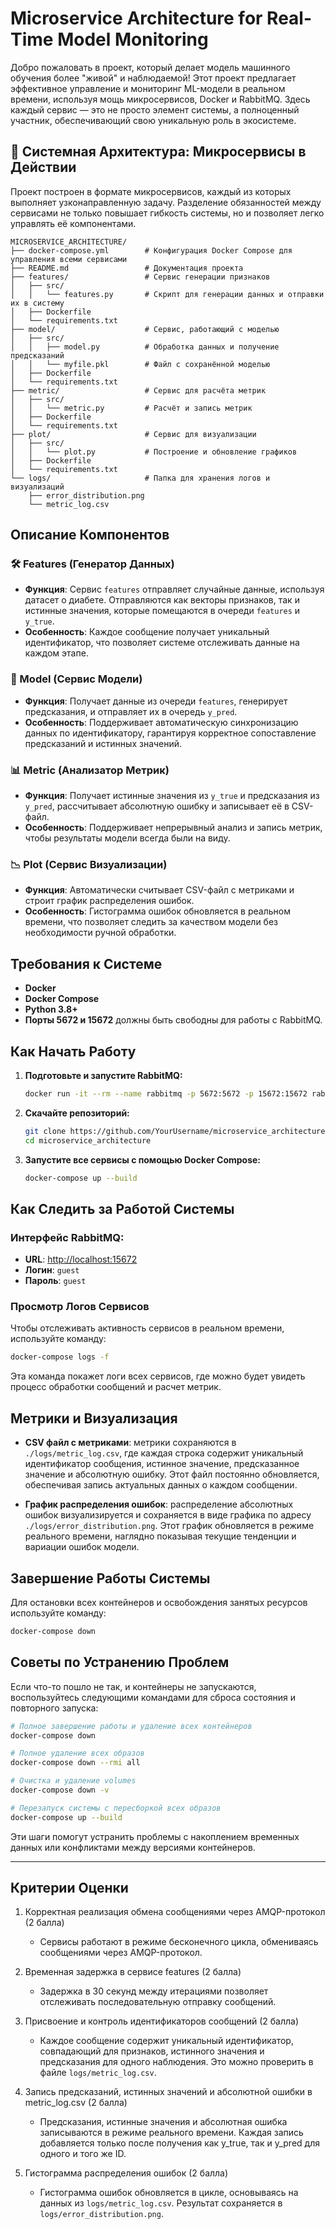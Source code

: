 # Microservice Architecture for Real-Time Model Monitoring

Добро пожаловать в проект, который делает модель машинного обучения более "живой" и наблюдаемой! Этот проект предлагает эффективное управление и мониторинг ML-модели в реальном времени, используя мощь микросервисов, Docker и RabbitMQ. Здесь каждый сервис — это не просто элемент системы, а полноценный участник, обеспечивающий свою уникальную роль в экосистеме.

## 🚀 Системная Архитектура: Микросервисы в Действии

Проект построен в формате микросервисов, каждый из которых выполняет узконаправленную задачу. Разделение обязанностей между сервисами не только повышает гибкость системы, но и позволяет легко управлять её компонентами.

```
MICROSERVICE_ARCHITECTURE/
├── docker-compose.yml        # Конфигурация Docker Compose для управления всеми сервисами
├── README.md                 # Документация проекта
├── features/                 # Сервис генерации признаков
│   ├── src/
│   │   └── features.py       # Скрипт для генерации данных и отправки их в систему
│   ├── Dockerfile
│   └── requirements.txt
├── model/                    # Сервис, работающий с моделью
│   ├── src/
│   │   ├── model.py          # Обработка данных и получение предсказаний
│   │   └── myfile.pkl        # Файл с сохранённой моделью
│   ├── Dockerfile
│   └── requirements.txt
├── metric/                   # Сервис для расчёта метрик
│   ├── src/
│   │   └── metric.py         # Расчёт и запись метрик
│   ├── Dockerfile
│   └── requirements.txt
├── plot/                     # Сервис для визуализации
│   ├── src/
│   │   └── plot.py           # Построение и обновление графиков
│   ├── Dockerfile
│   └── requirements.txt
└── logs/                     # Папка для хранения логов и визуализаций
    ├── error_distribution.png
    └── metric_log.csv
```


## Описание Компонентов

### 🛠 Features (Генератор Данных)
- **Функция**: Сервис `features` отправляет случайные данные, используя датасет о диабете. Отправляются как векторы признаков, так и истинные значения, которые помещаются в очереди `features` и `y_true`.
- **Особенность**: Каждое сообщение получает уникальный идентификатор, что позволяет системе отслеживать данные на каждом этапе.

### 🤖 Model (Сервис Модели)
- **Функция**: Получает данные из очереди `features`, генерирует предсказания, и отправляет их в очередь `y_pred`.
- **Особенность**: Поддерживает автоматическую синхронизацию данных по идентификатору, гарантируя корректное сопоставление предсказаний и истинных значений.

### 📊 Metric (Анализатор Метрик)
- **Функция**: Получает истинные значения из `y_true` и предсказания из `y_pred`, рассчитывает абсолютную ошибку и записывает её в CSV-файл.
- **Особенность**: Поддерживает непрерывный анализ и запись метрик, чтобы результаты модели всегда были на виду.

### 📉 Plot (Сервис Визуализации)
- **Функция**: Автоматически считывает CSV-файл с метриками и строит график распределения ошибок.
- **Особенность**: Гистограмма ошибок обновляется в реальном времени, что позволяет следить за качеством модели без необходимости ручной обработки.

## Требования к Системе

- **Docker**
- **Docker Compose**
- **Python 3.8+**
- **Порты 5672 и 15672** должны быть свободны для работы с RabbitMQ.

## Как Начать Работу

1. **Подготовьте и запустите RabbitMQ:**
   ```bash
   docker run -it --rm --name rabbitmq -p 5672:5672 -p 15672:15672 rabbitmq:3-management
   ```

2. **Скачайте репозиторий:**
   ```bash
   git clone https://github.com/YourUsername/microservice_architecture
   cd microservice_architecture
   ```

3. **Запустите все сервисы с помощью Docker Compose:**
   ```bash
   docker-compose up --build
   ```

## Как Следить за Работой Системы

### Интерфейс RabbitMQ:

- **URL**: [http://localhost:15672](http://localhost:15672)
- **Логин**: `guest`
- **Пароль**: `guest`

### Просмотр Логов Сервисов

Чтобы отслеживать активность сервисов в реальном времени, используйте команду:
```bash
docker-compose logs -f
```

Эта команда покажет логи всех сервисов, где можно будет увидеть процесс обработки сообщений и расчет метрик.

## Метрики и Визуализация

- **CSV файл с метриками**: метрики сохраняются в `./logs/metric_log.csv`, где каждая строка содержит уникальный идентификатор сообщения, истинное значение, предсказанное значение и абсолютную ошибку. Этот файл постоянно обновляется, обеспечивая запись актуальных данных о каждом сообщении.

- **График распределения ошибок**: распределение абсолютных ошибок визуализируется и сохраняется в виде графика по адресу `./logs/error_distribution.png`. Этот график обновляется в режиме реального времени, наглядно показывая текущие тенденции и вариации ошибок модели.

## Завершение Работы Системы

Для остановки всех контейнеров и освобождения занятых ресурсов используйте команду:

```bash
docker-compose down
```

## Советы по Устранению Проблем

Если что-то пошло не так, и контейнеры не запускаются, воспользуйтесь следующими командами для сброса состояния и повторного запуска:

```bash
# Полное завершение работы и удаление всех контейнеров
docker-compose down

# Полное удаление всех образов
docker-compose down --rmi all

# Очистка и удаление volumes
docker-compose down -v

# Перезапуск системы с пересборкой всех образов
docker-compose up --build
```

Эти шаги помогут устранить проблемы с накоплением временных данных или конфликтами между версиями контейнеров.

_________________________________________________________________________

## Критерии Оценки

1. Корректная реализация обмена сообщениями через AMQP-протокол (2 балла)
   - Сервисы работают в режиме бесконечного цикла, обмениваясь сообщениями через AMQP-протокол.

2. Временная задержка в сервисе features (2 балла)
   - Задержка в 30 секунд между итерациями позволяет отслеживать последовательную отправку сообщений.

3. Присвоение и контроль идентификаторов сообщений (2 балла)
   - Каждое сообщение содержит уникальный идентификатор, совпадающий для признаков, истинного значения и предсказания для одного наблюдения. Это можно проверить в файле `logs/metric_log.csv`.

4. Запись предсказаний, истинных значений и абсолютной ошибки в metric_log.csv (2 балла)
   - Предсказания, истинные значения и абсолютная ошибка записываются в режиме реального времени. Каждая запись добавляется только после получения как y_true, так и y_pred для одного и того же ID.

5. Гистограмма распределения ошибок (2 балла)
   - Гистограмма ошибок обновляется в цикле, основываясь на данных из `logs/metric_log.csv`. Результат сохраняется в `logs/error_distribution.png`.



